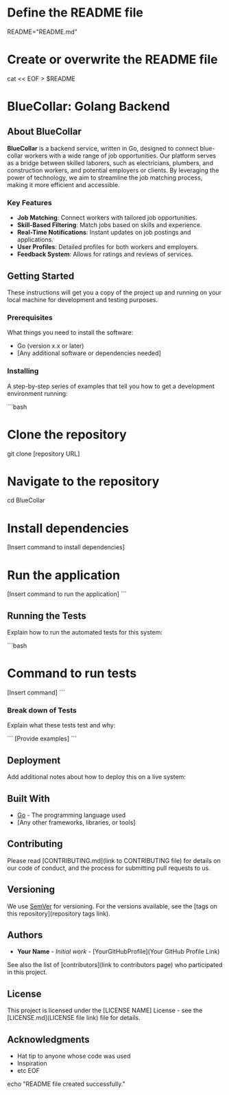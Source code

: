

# Define the README file
README="README.md"

# Create or overwrite the README file
cat << EOF > $README
# BlueCollar: Golang Backend

## About BlueCollar

**BlueCollar** is a backend service, written in Go, designed to connect blue-collar workers with a wide range of job opportunities. Our platform serves as a bridge between skilled laborers, such as electricians, plumbers, and construction workers, and potential employers or clients. By leveraging the power of technology, we aim to streamline the job matching process, making it more efficient and accessible.

### Key Features

- **Job Matching**: Connect workers with tailored job opportunities.
- **Skill-Based Filtering**: Match jobs based on skills and experience.
- **Real-Time Notifications**: Instant updates on job postings and applications.
- **User Profiles**: Detailed profiles for both workers and employers.
- **Feedback System**: Allows for ratings and reviews of services.

## Getting Started

These instructions will get you a copy of the project up and running on your local machine for development and testing purposes.

### Prerequisites

What things you need to install the software:

- Go (version x.x or later)
- [Any additional software or dependencies needed]

### Installing

A step-by-step series of examples that tell you how to get a development environment running:

\`\`\`bash
# Clone the repository
git clone [repository URL]

# Navigate to the repository
cd BlueCollar

# Install dependencies
[Insert command to install dependencies]

# Run the application
[Insert command to run the application]
\`\`\`

## Running the Tests

Explain how to run the automated tests for this system:

\`\`\`bash
# Command to run tests
[Insert command]
\`\`\`

### Break down of Tests

Explain what these tests test and why:

\`\`\`
[Provide examples]
\`\`\`

## Deployment

Add additional notes about how to deploy this on a live system:



## Built With

* [Go](https://golang.org/) - The programming language used
* [Any other frameworks, libraries, or tools]

## Contributing

Please read [CONTRIBUTING.md](link to CONTRIBUTING file) for details on our code of conduct, and the process for submitting pull requests to us.

## Versioning

We use [SemVer](http://semver.org/) for versioning. For the versions available, see the [tags on this repository](repository tags link).

## Authors

* **Your Name** - *Initial work* - [YourGitHubProfile](Your GitHub Profile Link)

See also the list of [contributors](link to contributors page) who participated in this project.

## License

This project is licensed under the [LICENSE NAME] License - see the [LICENSE.md](LICENSE file link) file for details.

## Acknowledgments

* Hat tip to anyone whose code was used
* Inspiration
* etc
EOF

echo "README file created successfully."
